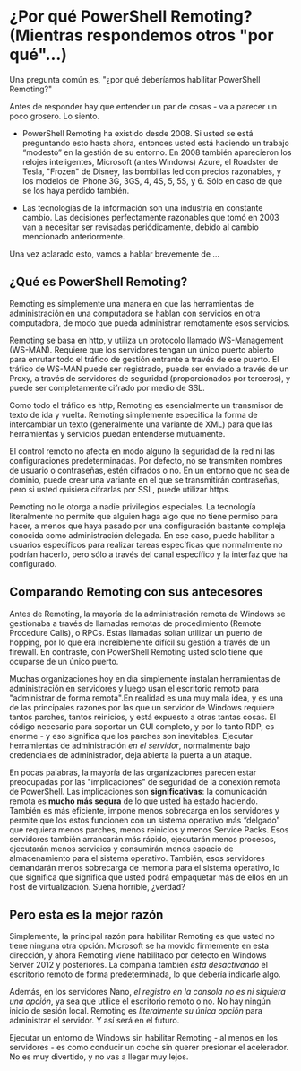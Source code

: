 # ¿Por qué PowerShell Remoting? (Mientras respondemos otros "por qué"…)

Una pregunta común es, "¿por qué deberíamos habilitar PowerShell Remoting?"

Antes de responder hay que entender un par de cosas - va a parecer un poco grosero. Lo siento.

- PowerShell Remoting ha existido desde 2008. Si usted se está preguntando esto hasta ahora, entonces usted está haciendo un trabajo “modesto” en la gestión de su entorno. En 2008 también aparecieron los relojes inteligentes, Microsoft (antes Windows) Azure, el Roadster de Tesla, "Frozen" de Disney, las bombillas led con precios razonables, y los modelos de iPhone 3G, 3GS, 4, 4S, 5, 5S, y 6. Sólo en caso de que se los haya perdido también.

- Las tecnologías de la información son una industria en constante cambio. Las decisiones perfectamente razonables que tomó en 2003 van a necesitar ser revisadas periódicamente, debido al cambio mencionado anteriormente.

Una vez aclarado esto, vamos a hablar brevemente de ...

## ¿Qué es PowerShell Remoting?

Remoting es simplemente una manera en que las herramientas de administración en una computadora se hablan con servicios en otra computadora, de modo que pueda administrar remotamente esos servicios.

Remoting se basa en http, y utiliza un protocolo llamado WS-Management (WS-MAN). Requiere que los servidores tengan un único puerto abierto para enrutar todo el tráfico de gestión entrante a través de ese puerto. El tráfico de WS-MAN puede ser registrado, puede ser enviado a través de un Proxy, a través de servidores de seguridad (proporcionados por terceros), y puede ser completamente cifrado por medio de SSL.

Como todo el tráfico es http, Remoting es esencialmente un transmisor de texto de ida y vuelta. Remoting simplemente especifica la forma de intercambiar un texto (generalmente una variante de XML) para que las herramientas y servicios puedan entenderse mutuamente.

El control remoto no afecta en modo alguno la seguridad de la red ni las configuraciones predeterminadas. Por defecto, no se transmiten nombres de usuario o contraseñas, estén cifrados o no. En un entorno que no sea de dominio, puede crear una variante en el que se transmitirán contraseñas, pero si usted quisiera cifrarlas por SSL, puede utilizar https.

Remoting no le otorga a nadie privilegios especiales. La tecnología literalmente no permite que alguien haga algo que no tiene permiso para hacer, a menos que haya pasado por una configuración bastante compleja conocida como administración delegada. En ese caso, puede habilitar a usuarios específicos para realizar tareas específicas que normalmente no podrían hacerlo, pero sólo a través del canal específico y la interfaz que ha configurado.

## Comparando Remoting con sus antecesores

Antes de Remoting, la mayoría de la administración remota de Windows se gestionaba a través de  llamadas remotas de procedimiento (Remote Procedure Calls), o RPCs. Estas llamadas solían  utilizar un puerto de hopping, por lo que era increíblemente difícil su gestión a través de un firewall. En contraste, con PowerShell  Remoting usted solo tiene que ocuparse de un único puerto.

Muchas organizaciones hoy en día simplemente instalan herramientas de administración en servidores y luego usan el escritorio remoto para "administrar de forma remota".En realidad es una muy mala idea, y es una de las principales razones por las que un servidor de Windows requiere tantos parches, tantos reinicios, y está expuesto a otras tantas cosas. El código necesario para soportar un GUI completo, y por lo tanto RDP, es enorme - y eso significa que los parches son inevitables. Ejecutar herramientas de administración _en el servidor_, normalmente bajo credenciales de administrador, deja abierta la puerta a un ataque.

En pocas palabras, la mayoría de las organizaciones parecen estar preocupadas por las "implicaciones" de seguridad de la conexión remota  de PowerShell. Las implicaciones son **significativas**: la comunicación remota es **mucho más segura** de lo que usted ha estado haciendo. También es más eficiente, impone menos sobrecarga en los servidores y permite que los estos funcionen con un sistema operativo más “delgado” que requiera menos parches, menos reinicios y menos Service Packs. Esos servidores también arrancarán más rápido, ejecutarán menos procesos, ejecutarán menos servicios y consumirán menos espacio de almacenamiento para el sistema operativo. También, esos servidores demandarán menos sobrecarga de memoria para el sistema operativo, lo que significa que significa que usted podrá empaquetar más de ellos en un host de virtualización. Suena horrible, ¿verdad?

## Pero esta es la mejor razón

Simplemente, la principal razón para habilitar Remoting es que usted no tiene ninguna otra opción. Microsoft se ha movido firmemente en esta dirección, y ahora Remoting viene habilitado por defecto en Windows Server 2012 y posteriores. La compañía también _está desactivando_ el escritorio remoto de forma predeterminada, lo que debería indicarle algo.

Además, en los servidores Nano, _el registro en la consola no es ni siquiera una opción_, ya sea que utilice el escritorio remoto o no. No hay ningún inicio de sesión local. Remoting es _literalmente su única opción_ para administrar el servidor. Y así será en el futuro.

Ejecutar un entorno de Windows sin habilitar Remoting - al menos en los servidores - es como conducir un coche sin querer presionar el acelerador. No es muy divertido, y no vas a llegar muy lejos.
